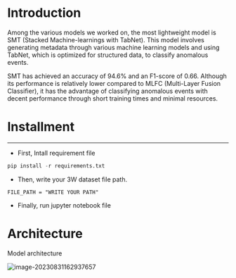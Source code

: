 # Introduction

Among the various models we worked on, the most lightweight model is SMT (Stacked Machine-learnings with TabNet). This model involves generating metadata through various machine learning models and using TabNet, which is optimized for structured data, to classify anomalous events.

SMT has achieved an accuracy of 94.6% and an F1-score of 0.66. Although its performance is relatively lower compared to MLFC (Multi-Layer Fusion Classifier), it has the advantage of classifying anomalous events with decent performance through short training times and minimal resources.



# Installment

------

* First, Intall requirement file

```python
pip install -r requirements.txt
```

* Then, write your 3W dataset file path.

```
FILE_PATH = "WRITE YOUR PATH"
```

* Finally, run jupyter notebook file



# Architecture

Model architecture

![image-20230831162937657](C:\Users\khk64\AppData\Roaming\Typora\typora-user-images\image-20230831162937657.png)